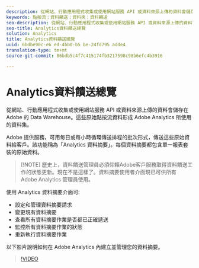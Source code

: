 ```yaml
---
description: 從網站、行動應用程式收集或使用網站服務 API 或資料來源上傳的資料會儲存在 Adobe 的 Data Warehouse。這些原始點按流資料形成 Adobe Analytics 所使用的資料集。
keywords: 點按流；資料饋送；資料夾；資料饋送
seo-description: 從網站、行動應用程式收集或使用網站服務 API 或資料來源上傳的資料會儲存在 Adobe 的 Data Warehouse。這些原始點按流資料形成 Adobe Analytics 所使用的資料集。
seo-title: Analytics資料饋送總覽
solution: Analytics
title: Analytics資料饋送總覽
uuid: 6bdbe90c-e6 ed-4bb0-b5 be-24fd795 adde4
translation-type: tm+mt
source-git-commit: 86bdb5c4f7c415174fb3217598c98b6efc4b3916

---
```



# Analytics資料饋送總覽

從網站、行動應用程式收集或使用網站服務 API 或資料來源上傳的資料會儲存在 Adobe 的 Data Warehouse。這些原始點按流資料形成 Adobe Analytics 所使用的資料集。

Adobe 提供服務，可用每日或每小時循環傳送排程的批次形式，傳送這些原始資料給客戶。該功能稱為「Analytics 資料摘要」。每個資料摘要都包含單一報表套裝的原始資料。

>[!NOTE] 歷史上，資料饋送管理員必須仰賴Adobe客戶服務取得資料饋送工作的狀態更新。現在不是這樣了。資料摘要使用者介面現已可供所有 Adobe Analytics 管理員使用。

使用 Analytics 資料摘要介面可:

* 設定和管理資料摘要請求
* 變更現有資料摘要
* 查看所有資料摘要作業是否都已正確遞送
* 監控所有資料摘要作業的狀態
* 重新執行資料摘要作業

以下影片說明如何在 Adobe Analytics 內建立並管理您的資料摘要。

>[!VIDEO](https://www.youtube.com/watch?v=m_fb--gNtR4)
